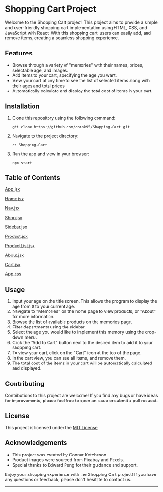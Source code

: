 # Shopping Cart Project

Welcome to the Shopping Cart project! This project aims to provide a simple and user-friendly shopping cart implementation using HTML, CSS, and JavaScript with React. With this shopping cart, users can easily add, and remove items, creating a seamless shopping experience.

## Features

- Browse through a variety of "memories" with their names, prices, selectable age, and images.
- Add items to your cart, specifying the age you want.
- View your cart at any time to see the list of selected items along with their ages and total prices.
- Automatically calculate and display the total cost of items in your cart.

## Installation

1. Clone this repository using the following command:
   ```
   git clone https://github.com/connk95/Shopping-Cart.git
   ```

2. Navigate to the project directory:
   ```
   cd Shopping-Cart
   ```

3. Run the app and view in your browser:
   ```
   npm start
   ```

## Table of Contents

[App.jsx](https://github.com/connk95/Shopping-Cart/blob/main/src/App.jsx)

[Home.jsx](https://github.com/connk95/Shopping-Cart/blob/main/src/Site/Layout/Home/Home.jsx)

[Nav.jsx](https://github.com/connk95/Shopping-Cart/blob/main/src/Site/Layout/Nav.jsx)

[Shop.jsx](https://github.com/connk95/Shopping-Cart/blob/main/src/Site/Layout/Shop/Shop.jsx)

[Sidebar.jsx](https://github.com/connk95/Shopping-Cart/blob/main/src/Site/Layout/Sidebar.jsx)

[Product.jsx](https://github.com/connk95/Shopping-Cart/blob/main/src/Site/Products/Product.jsx)

[ProductList.jsx](https://github.com/connk95/Shopping-Cart/blob/main/src/Site/Products/ProductList.jsx)

[About.jsx](https://github.com/connk95/Shopping-Cart/blob/main/src/Site/Layout/Shop/Shop.test.jsx)

[Cart.jsx](https://github.com/connk95/Shopping-Cart/blob/main/src/Site/Layout/Cart/Cart.jsx)

[App.css](https://github.com/connk95/Shopping-Cart/blob/main/src/App.css)

## Usage

1. Input your age on the title screen. This allows the program to display the age from 0 to your current age.
2. Navigate to "Memories" on the home page to view products, or "About" for more information.
3. Browse the list of available products on the memories page.
4. Filter departments using the sidebar.
5. Select the age you would like to implement this memory using the drop-down menu.
6. Click the "Add to Cart" button next to the desired item to add it to your shopping cart.
7. To view your cart, click on the "Cart" icon at the top of the page.
8. In the cart view, you can see all items, and remove them.
9. The total cost of the items in your cart will be automatically calculated and displayed.

## Contributing

Contributions to this project are welcome! If you find any bugs or have ideas for improvements, please feel free to open an issue or submit a pull request.

## License

This project is licensed under the [MIT License](LICENSE).

## Acknowledgements

- This project was created by Connor Ketcheson.
- Product images were sourced from Pixabay and Pexels.
- Special thanks to Edward Peng for their guidance and support.

Enjoy your shopping experience with the Shopping Cart project! If you have any questions or feedback, please don't hesitate to contact us.

---
